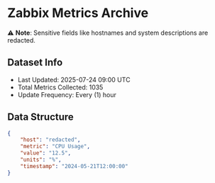 # Zabbix Metrics Archive

⚠️ **Note**: Sensitive fields like hostnames and system descriptions are redacted.

## Dataset Info
- Last Updated: 2025-07-24 09:00 UTC
- Total Metrics Collected: 1035
- Update Frequency: Every (1) hour

## Data Structure
```json
{
    "host": "redacted",
    "metric": "CPU Usage",
    "value": "12.5",
    "units": "%",
    "timestamp": "2024-05-21T12:00:00"
}
```
